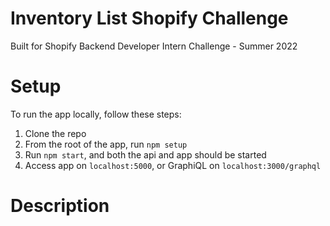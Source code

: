 # Inventory List Shopify Challenge
Built for Shopify Backend Developer Intern Challenge - Summer 2022

# Setup
To run the app locally, follow these steps:

1. Clone the repo
2. From the root of the app, run `npm setup`
3. Run `npm start`, and both the api and app should be started
4. Access app on `localhost:5000`, or GraphiQL on `localhost:3000/graphql`

# Description
